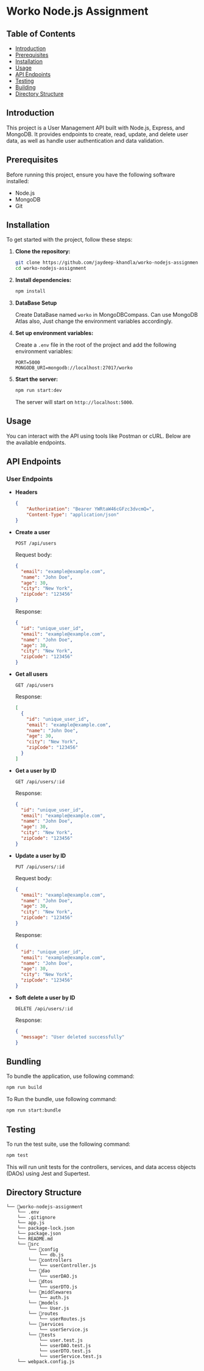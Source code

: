 # Worko Node.js Assignment

## Table of Contents

- [Introduction](#introduction)
- [Prerequisites](#prirequisites)
- [Installation](#installation)
- [Usage](#usage)
- [API Endpoints](#api-endpoints)
- [Testing](#testing)
- [Building](#building)
- [Directory Structure](#directory-structure)

## Introduction

This project is a User Management API built with Node.js, Express, and MongoDB. It provides endpoints to create, read, update, and delete user data, as well as handle user authentication and data validation.

## Prerequisites

Before running this project, ensure you have the following software installed:

- Node.js
- MongoDB
- Git

## Installation

To get started with the project, follow these steps:

1. **Clone the repository:**
    ```sh
    git clone https://github.com/jaydeep-khandla/worko-nodejs-assignment.git
    cd worko-nodejs-assignment
    ```

2. **Install dependencies:**
    ```sh
    npm install
    ```

3. **DataBase Setup**

    Create DataBase named `worko` in MongoDBCompass. Can use MongoDB Atlas also, Just change the environment variables accordingly.

4. **Set up environment variables:**

    Create a `.env` file in the root of the project and add the following environment variables:
    ```
    PORT=5000
    MONGODB_URI=mongodb://localhost:27017/worko
    ```

5. **Start the server:**
    ```sh
    npm run start:dev
    ```

    The server will start on `http://localhost:5000`.

## Usage

You can interact with the API using tools like Postman or cURL. Below are the available endpoints.

## API Endpoints

### User Endpoints

- **Headers**

    ```json
    {
        "Authorization": "Bearer YWRtaW46cGFzc3dvcmQ=",
        "Content-Type": "application/json"
    }
    ```

- **Create a user**

    ```http
    POST /api/users
    ```

    Request body:
    ```json
    {
      "email": "example@example.com",
      "name": "John Doe",
      "age": 30,
      "city": "New York",
      "zipCode": "123456"
    }
    ```

    Response:
    ```json
    {
      "id": "unique_user_id",
      "email": "example@example.com",
      "name": "John Doe",
      "age": 30,
      "city": "New York",
      "zipCode": "123456"
    }
    ```

- **Get all users**

    ```http
    GET /api/users
    ```

    Response:
    ```json
    [
      {
        "id": "unique_user_id",
        "email": "example@example.com",
        "name": "John Doe",
        "age": 30,
        "city": "New York",
        "zipCode": "123456"
      }
    ]
    ```

- **Get a user by ID**

    ```http
    GET /api/users/:id
    ```

    Response:
    ```json
    {
      "id": "unique_user_id",
      "email": "example@example.com",
      "name": "John Doe",
      "age": 30,
      "city": "New York",
      "zipCode": "123456"
    }
    ```

- **Update a user by ID**

    ```http
    PUT /api/users/:id
    ```

    Request body:
    ```json
    {
      "email": "example@example.com",
      "name": "John Doe",
      "age": 30,
      "city": "New York",
      "zipCode": "123456"
    }
    ```

    Response:
    ```json
    {
      "id": "unique_user_id",
      "email": "example@example.com",
      "name": "John Doe",
      "age": 30,
      "city": "New York",
      "zipCode": "123456"
    }
    ```

- **Soft delete a user by ID**

    ```http
    DELETE /api/users/:id
    ```

    Response:
    ```json
    {
      "message": "User deleted successfully"
    }
    ```

## Bundling

To bundle the application, use following command:

```sh
npm run build
```

To Run the bundle, use following command:

```sh
npm run start:bundle
```

## Testing

To run the test suite, use the following command:

```sh
npm test
```

This will run unit tests for the controllers, services, and data access objects (DAOs) using Jest and Supertest.

## Directory Structure

```
└── 📁worko-nodejs-assignment
    └── .env
    └── .gitignore
    └── app.js
    └── package-lock.json
    └── package.json
    └── README.md
    └── 📁src
        └── 📁config
            └── db.js
        └── 📁controllers
            └── userController.js
        └── 📁dao
            └── userDAO.js
        └── 📁dtos
            └── userDTO.js
        └── 📁middlewares
            └── auth.js
        └── 📁models
            └── User.js
        └── 📁routes
            └── userRoutes.js
        └── 📁services
            └── userService.js
        └── 📁tests
            └── user.test.js
            └── userDAO.test.js
            └── userDTO.test.js
            └── userService.test.js
    └── webpack.config.js
```